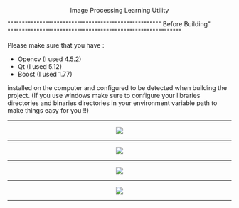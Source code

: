 <p align = "center">Image Processing Learning Utility</p>
<p align="center">
 
""""""""""""""""""""""""""""""""""""""""""""""""""""" Before Building" """"""""""""""""""""""""""""""""""""""""""""""""""""""""""""
</p>

Please make sure that you have :

 - Opencv (I used 4.5.2)
 - Qt (I used 5.12)
 - Boost (I used 1.77)
 
 installed on the computer and configured to be detected when building the project. (If you use windows make sure to configure your 
 libraries directories and binaries directories in your environment variable path to make things easy for you !!)
<p align="center">
 
********************************************************************************************************************
</p>

<p align = "center"> 
    <img src = ".readmeImages/mainWind.png"/>
</p>


<p align="center">
 
********************************************************************************************************************
</p>

<p align = "center"> 
    <img src = ".readmeImages/histogram.png"/>
</p>


<p align="center">
 
********************************************************************************************************************
</p>

<p align = "center"> 
    <img src = ".readmeImages/filteroptions.png"/>
</p>


<p align="center">
 
********************************************************************************************************************
</p>

<p align = "center"> 
    <img src = ".readmeImages/lplift.png"/>
</p>


<p align="center">
 
********************************************************************************************************************
</p>